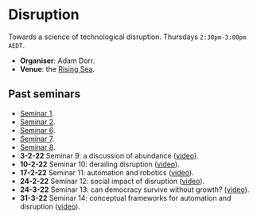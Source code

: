 # Disruption

Towards a science of technological disruption. Thursdays `2:30pm-3:00pm AEDT`.

* **Organiser**: Adam Dorr.
* **Venue**: the [Rising Sea](https://www.roblox.com/games/8165217582/The-Rising-Sea).

## Past seminars

* [Seminar 1](https://youtu.be/4PDfwkXpXxk0).
* [Seminar 2](https://youtu.be/nIZp83suxhg).
* [Seminar 6](https://youtu.be/kzxozwtvTCo).
* [Seminar 7](https://youtu.be/8geMAz9hlSA).
* [Seminar 8](https://youtu.be/M7rXA9T05qQ).
* **3-2-22** Seminar 9: a discussion of abundance ([video]([video](https://youtu.be/5H4ZebM4MYg))).
* **10-2-22** Seminar 10: derailing disruption ([video](https://youtu.be/7Hwc8U9C6bg)).
* **17-2-22** Seminar 11: automation and robotics ([video](https://youtu.be/-Fg8bVf-qi4)).
* **24-2-22** Seminar 12: social impact of disruption ([video](https://youtu.be/Gx9j1Jak6Qg)).
* **24-3-22** Seminar 13: can democracy survive without growth? ([video](https://youtu.be/7XOvHvrz-N8)).
* **31-3-22** Seminar 14: conceptual frameworks for automation and disruption ([video](https://youtu.be/PljCm-O5fe0)).

